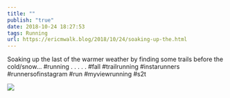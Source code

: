```yaml
---
title: ""
publish: "true"
date: 2018-10-24 18:27:53
tags: Running
url: https://ericmwalk.blog/2018/10/24/soaking-up-the.html
---
```


Soaking up the last of the warmer weather by finding some trails before the cold/snow... #running .
.
.
.
.
#fall #trailrunning #instarunners #runnersofinstagram #run #myviewrunning #s2t

![](https://ericmwalk.blog/uploads/2022/92cfed75a6.jpg)